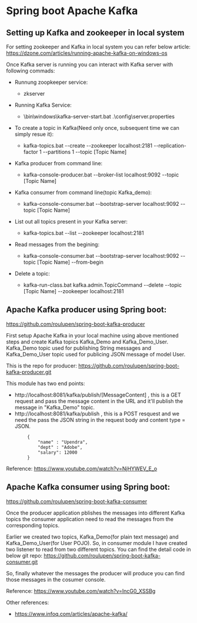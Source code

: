 # Spring boot Apache Kafka

## Setting up Kafka and zookeeper in local system

For setting zookeeper and Kafka in local system you can refer below article:
https://dzone.com/articles/running-apache-kafka-on-windows-os

Once Kafka server is running you can interact with Kafka server with following commads:

- Runnung zoopkeeper service:
  - zkserver

- Running Kafka Service:
  - \bin\windows\kafka-server-start.bat .\config\server.properties

- To create a topic in Kafka(Need only once, subsequent time we can simply resue it):
  - kafka-topics.bat --create --zookeeper localhost:2181 --replication-factor 1 --partitions 1 --topic [Topic Name]

- Kafka producer from command line:
  - kafka-console-producer.bat --broker-list localhost:9092 --topic [Topic Name]

- Kafka consumer from command line(topic Kafka_demo):
  - kafka-console-consumer.bat --bootstrap-server localhost:9092 --topic [Topic Name]

- List out all topics present in your Kafka server:
  - kafka-topics.bat --list --zookeeper localhost:2181

- Read messages from the begining:
  - kafka-console-consumer.bat --bootstrap-server localhost:9092 --topic [Topic Name] --from-begin

- Delete a topic:
  - kafka-run-class.bat kafka.admin.TopicCommand --delete --topic [Topic Name] --zookeeper localhost:2181

## Apache Kafka producer using Spring boot:
https://github.com/roulupen/spring-boot-kafka-producer

First setup Apache Kafka in your local machine using above mentioned steps and create Kafka topics Kafka_Demo and Kafka_Demo_User. Kafka_Demo topic used for publishing String messages and Kafka_Demo_User topic used for publicing JSON message of model User.

This is the repo for producer: https://github.com/roulupen/spring-boot-kafka-producer.git 

This module has two end points:
- http://localhost:8081/kafka/publish/[MessageContent] , this is a GET request and pass the message content in the URL and it'll publish the message in "Kafka_Demo" topic.
- http://localhost:8081/kafka/publish , this is a POST resquest and we need the pass the JSON string in the request body and content type = JSON.
```
        {
            "name" : "Upendra",
            "dept" : "Adobe",
            "salary": 12000
        }
```

Reference: https://www.youtube.com/watch?v=NjHYWEV_E_o 

## Apache Kafka consumer using Spring boot:
https://github.com/roulupen/spring-boot-kafka-consumer 

Once the producer application pblishes the messages into different Kafka topics the consumer application need to read the messages from the corresponding topics.

Earlier we created two topics, Kafka_Demo(for plain text message) and Kafka_Demo_User(for User POJO). So, in consumer module I have created two listener to read from two different topics. You can find the detail code in below git repo: https://github.com/roulupen/spring-boot-kafka-consumer.git 

So, finally whatever the messages the producer will produce you can find those messages in the cosumer console.

Reference: https://www.youtube.com/watch?v=IncG0_XSSBg 


Other references:
- https://www.infoq.com/articles/apache-kafka/

